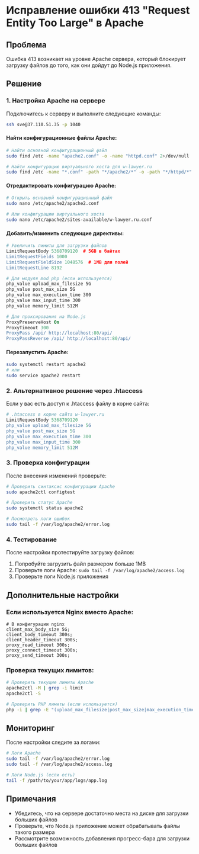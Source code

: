 # Исправление ошибки 413 "Request Entity Too Large" в Apache

## Проблема
Ошибка 413 возникает на уровне Apache сервера, который блокирует загрузку файлов до того, как они дойдут до Node.js приложения.

## Решение

### 1. Настройка Apache на сервере

Подключитесь к серверу и выполните следующие команды:

```bash
ssh sve@37.110.51.35 -p 1040
```

#### Найти конфигурационные файлы Apache:
```bash
# Найти основной конфигурационный файл
sudo find /etc -name "apache2.conf" -o -name "httpd.conf" 2>/dev/null

# Найти конфигурацию виртуального хоста для w-lawyer.ru
sudo find /etc -name "*.conf" -path "*/apache2/*" -o -path "*/httpd/*" | grep -i lawyer
```

#### Отредактировать конфигурацию Apache:
```bash
# Открыть основной конфигурационный файл
sudo nano /etc/apache2/apache2.conf

# Или конфигурацию виртуального хоста
sudo nano /etc/apache2/sites-available/w-lawyer.ru.conf
```

#### Добавить/изменить следующие директивы:

```apache
# Увеличить лимиты для загрузки файлов
LimitRequestBody 5368709120  # 5GB в байтах
LimitRequestFields 1000
LimitRequestFieldSize 1048576  # 1MB для полей
LimitRequestLine 8192

# Для модуля mod_php (если используется)
php_value upload_max_filesize 5G
php_value post_max_size 5G
php_value max_execution_time 300
php_value max_input_time 300
php_value memory_limit 512M

# Для проксирования на Node.js
ProxyPreserveHost On
ProxyTimeout 300
ProxyPass /api/ http://localhost:80/api/
ProxyPassReverse /api/ http://localhost:80/api/
```

#### Перезапустить Apache:
```bash
sudo systemctl restart apache2
# или
sudo service apache2 restart
```

### 2. Альтернативное решение через .htaccess

Если у вас есть доступ к .htaccess файлу в корне сайта:

```apache
# .htaccess в корне сайта w-lawyer.ru
LimitRequestBody 5368709120
php_value upload_max_filesize 5G
php_value post_max_size 5G
php_value max_execution_time 300
php_value max_input_time 300
php_value memory_limit 512M
```

### 3. Проверка конфигурации

После внесения изменений проверьте:

```bash
# Проверить синтаксис конфигурации Apache
sudo apache2ctl configtest

# Проверить статус Apache
sudo systemctl status apache2

# Посмотреть логи ошибок
sudo tail -f /var/log/apache2/error.log
```

### 4. Тестирование

После настройки протестируйте загрузку файлов:

1. Попробуйте загрузить файл размером больше 1MB
2. Проверьте логи Apache: `sudo tail -f /var/log/apache2/access.log`
3. Проверьте логи Node.js приложения

## Дополнительные настройки

### Если используется Nginx вместо Apache:

```nginx
# В конфигурации nginx
client_max_body_size 5G;
client_body_timeout 300s;
client_header_timeout 300s;
proxy_read_timeout 300s;
proxy_connect_timeout 300s;
proxy_send_timeout 300s;
```

### Проверка текущих лимитов:

```bash
# Проверить текущие лимиты Apache
apache2ctl -M | grep -i limit
apache2ctl -S

# Проверить PHP лимиты (если используется)
php -i | grep -E "(upload_max_filesize|post_max_size|max_execution_time)"
```

## Мониторинг

После настройки следите за логами:

```bash
# Логи Apache
sudo tail -f /var/log/apache2/error.log
sudo tail -f /var/log/apache2/access.log

# Логи Node.js (если есть)
tail -f /path/to/your/app/logs/app.log
```

## Примечания

- Убедитесь, что на сервере достаточно места на диске для загрузки больших файлов
- Проверьте, что Node.js приложение может обрабатывать файлы такого размера
- Рассмотрите возможность добавления прогресс-бара для загрузки больших файлов
